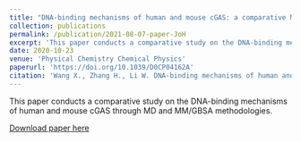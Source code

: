 ```yaml
---
title: "DNA-binding mechanisms of human and mouse cGAS: a comparative MD and MM/GBSA study"
collection: publications
permalink: /publication/2021-08-07-paper-JoH
excerpt: 'This paper conducts a comparative study on the DNA-binding mechanisms of human and mouse cGAS through MD and MM/GBSA methodologies.'
date: 2020-10-23
venue: 'Physical Chemistry Chemical Physics'
paperurl: 'https://doi.org/10.1039/D0CP04162A'
citation: 'Wang X., Zhang H., Li W. DNA-binding mechanisms of human and mouse cGAS: a comparative MD and MM/GBSA study. <i>Physical Chemistry Chemical Physics</i>.  22(45): 26390-26401 (2020).'
---
```

This paper conducts a comparative study on the DNA-binding mechanisms of human and mouse cGAS through MD and MM/GBSA methodologies.

[Download paper here](https://honghui-alice.github.io/Honghui_Zhang.github.io/files/Zhang-PCCP-2020.pdf)


